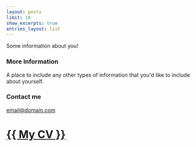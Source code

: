 ```yaml
---
layout: posts
limit: 10
show_excerpts: true
entries_layout: list
---
```



Some information about you!

### More Information

A place to include any other types of information that you'd like to include about yourself.

### Contact me

[email@domain.com](mailto:email@domain.com)
<h1><a href="/documents/So_Young_Lee_cv.pdf">{{ My CV }}</a></h1>
